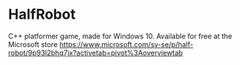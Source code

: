 # HalfRobot
C++ platformer game, made for Windows 10. Available for free at the Microsoft store https://www.microsoft.com/sv-se/p/half-robot/9p93l2bhq7jx?activetab=pivot%3Aoverviewtab
